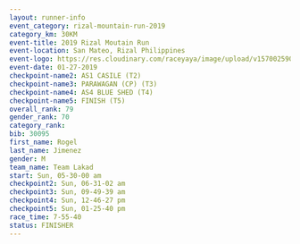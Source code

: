 ```yaml
---
layout: runner-info 
event_category: rizal-mountain-run-2019 
category_km: 30KM 
event-title: 2019 Rizal Moutain Run 
event-location: San Mateo, Rizal Philippines 
event-logo: https://res.cloudinary.com/raceyaya/image/upload/v1570025909/logo/rizal-mountain_gkfete.jpg 
event-date: 01-27-2019 
checkpoint-name2: AS1 CASILE (T2) 
checkpoint-name3: PARAWAGAN (CP) (T3) 
checkpoint-name4: AS4 BLUE SHED (T4) 
checkpoint-name5: FINISH (T5) 
overall_rank: 79
gender_rank: 70
category_rank: 
bib: 30095
first_name: Rogel
last_name: Jimenez
gender: M
team_name: Team Lakad
start: Sun, 05-30-00 am
checkpoint2: Sun, 06-31-02 am
checkpoint3: Sun, 09-49-39 am
checkpoint4: Sun, 12-46-27 pm
checkpoint5: Sun, 01-25-40 pm
race_time: 7-55-40
status: FINISHER
---
```

